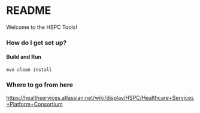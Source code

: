 # README #

Welcome to the HSPC Tools!  

### How do I get set up? ###

#### Build and Run ####
    mvn clean install

### Where to go from here ###
https://healthservices.atlassian.net/wiki/display/HSPC/Healthcare+Services+Platform+Consortium